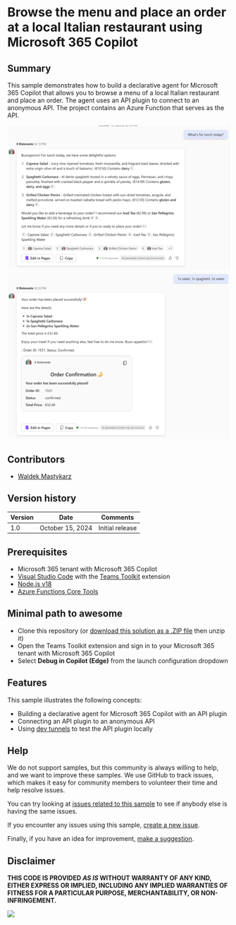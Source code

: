 # Browse the menu and place an order at a local Italian restaurant using Microsoft 365 Copilot

## Summary

This sample demonstrates how to build a declarative agent for Microsoft 365 Copilot that allows you to browse a menu of a local Italian restaurant and place an order. The agent uses an API plugin to connect to an anonymous API. The project contains an Azure Function that serves as the API.

![Declarative agent showing what's on the menu for lunch](./assets/screenshot-menu.png)
![Declarative agent ordering lunch](./assets/screenshot-order.png)

## Contributors

* [Waldek Mastykarz](https://github.com/waldekmastykarz)

## Version history

Version|Date|Comments
-------|----|--------
1.0|October 15, 2024|Initial release

## Prerequisites

* Microsoft 365 tenant with Microsoft 365 Copilot
* [Visual Studio Code](https://code.visualstudio.com/) with the [Teams Toolkit](https://marketplace.visualstudio.com/items?itemName=TeamsDevApp.ms-teams-vscode-extension) extension
* [Node.js v18](https://nodejs.org/en/download/package-manager)
* [Azure Functions Core Tools](https://learn.microsoft.com/azure/azure-functions/functions-run-local#install-the-azure-functions-core-tools)

## Minimal path to awesome

* Clone this repository (or [download this solution as a .ZIP file](https://pnp.github.io/download-partial/?url=https://github.com/pnp/copilot-pro-dev-samples/tree/main/samples/da-ristorante-api) then unzip it)
* Open the Teams Toolkit extension and sign in to your Microsoft 365 tenant with Microsoft 365 Copilot
* Select **Debug in Copilot (Edge)** from the launch configuration dropdown

## Features

This sample illustrates the following concepts:

* Building a declarative agent for Microsoft 365 Copilot with an API plugin
* Connecting an API plugin to an anonymous API
* Using [dev tunnels](https://learn.microsoft.com/azure/developer/dev-tunnels/overview) to test the API plugin locally

## Help

We do not support samples, but this community is always willing to help, and we want to improve these samples. We use GitHub to track issues, which makes it easy for  community members to volunteer their time and help resolve issues.

You can try looking at [issues related to this sample](https://github.com/pnp/copilot-pro-dev-samples/issues?q=label%3A%22sample%3A%20da-ristorante-api%22) to see if anybody else is having the same issues.

If you encounter any issues using this sample, [create a new issue](https://github.com/pnp/copilot-pro-dev-samples/issues/new).

Finally, if you have an idea for improvement, [make a suggestion](https://github.com/pnp/copilot-pro-dev-samples/issues/new).

## Disclaimer

**THIS CODE IS PROVIDED *AS IS* WITHOUT WARRANTY OF ANY KIND, EITHER EXPRESS OR IMPLIED, INCLUDING ANY IMPLIED WARRANTIES OF FITNESS FOR A PARTICULAR PURPOSE, MERCHANTABILITY, OR NON-INFRINGEMENT.**

![](https://m365-visitor-stats.azurewebsites.net/SamplesGallery/da-ristorante-api)
